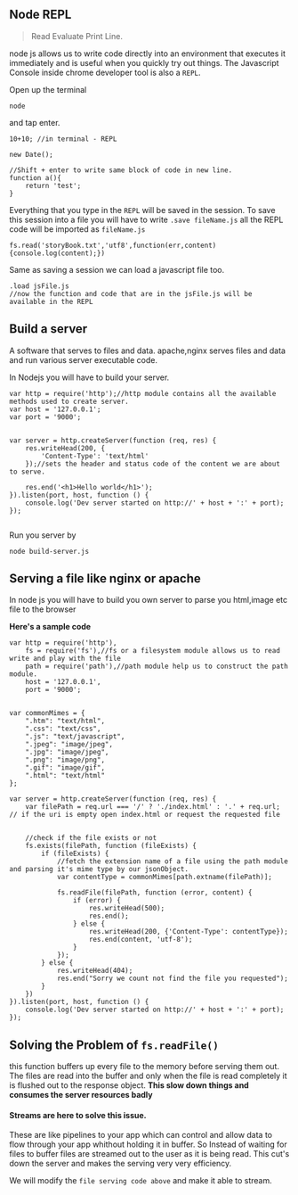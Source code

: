 ## Node REPL
> Read Evaluate Print Line.

node js allows us to write code directly into an environment that executes it immediately and is
useful when you quickly try out things. The Javascript Console inside chrome developer tool is also a `REPL`.

Open up the terminal
```
node
```
and tap enter.

```
10+10; //in terminal - REPL

new Date();

//Shift + enter to write same block of code in new line.
function a(){
    return 'test';
}

```

Everything that you type in the `REPL` will be saved in the session. To save this session into a file 
you will have to write `.save fileName.js` all the REPL code will be imported as `fileName.js`

```
fs.read('storyBook.txt','utf8',function(err,content){console.log(content);})
```

Same as saving a session we can load a javascript file too.
```
.load jsFile.js
//now the function and code that are in the jsFile.js will be available in the REPL
```

## Build a server
A software that serves to files and data. apache,nginx serves files and data and run various server
executable code.

In Nodejs you will have to build your server.
```
var http = require('http');//http module contains all the available methods used to create server.
var host = '127.0.0.1';
var port = '9000';


var server = http.createServer(function (req, res) {
    res.writeHead(200, {
        'Content-Type': 'text/html'
    });//sets the header and status code of the content we are about to serve.

    res.end('<h1>Hello world</h1>');
}).listen(port, host, function () {
    console.log('Dev server started on http://' + host + ':' + port);
});


```

Run you server by 
```
node build-server.js
```

## Serving a file like nginx or apache
In node js you will have to build you own server to parse you html,image etc file to the browser

**Here's a sample code**
```
var http = require('http'),
    fs = require('fs'),//fs or a filesystem module allows us to read write and play with the file
    path = require('path'),//path module help us to construct the path module.
    host = '127.0.0.1',
    port = '9000';


var commonMimes = {
    ".htm": "text/html",
    ".css": "text/css",
    ".js": "text/javascript",
    ".jpeg": "image/jpeg",
    ".jpg": "image/jpeg",
    ".png": "image/png",
    ".gif": "image/gif",
    ".html": "text/html"
};

var server = http.createServer(function (req, res) {
    var filePath = req.url === '/' ? './index.html' : '.' + req.url; // if the uri is empty open index.html or request the requested file


    //check if the file exists or not
    fs.exists(filePath, function (fileExists) {
        if (fileExists) {
            //fetch the extension name of a file using the path module and parsing it's mime type by our jsonObject.
            var contentType = commonMimes[path.extname(filePath)];

            fs.readFile(filePath, function (error, content) {
                if (error) {
                    res.writeHead(500);
                    res.end();
                } else {
                    res.writeHead(200, {'Content-Type': contentType});
                    res.end(content, 'utf-8');
                }
            });
        } else {
            res.writeHead(404);
            res.end("Sorry we count not find the file you requested");
        }
    })
}).listen(port, host, function () {
    console.log('Dev server started on http://' + host + ':' + port);
});

```


## Solving the Problem of `fs.readFile()`

this function buffers up every file to the memory before serving them out.
The files are read into the buffer and only when the file is read completely it is flushed out 
to the response object.
**This slow down things and consumes the server resources badly**

#### Streams are here to solve this issue.
These are like pipelines to your app which can control and allow data to flow through your app whithout
holding it in buffer.
So Instead of waiting for files to buffer files are streamed out to the user as it is being read.
This cut's down the server and makes the serving very very efficiency.

We will modify the `file serving code above` and make it able to stream.


